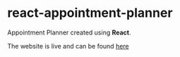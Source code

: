 # react-appointment-planner

Appointment Planner created using **React**.

The website is live and can be found [here](https://fervent-kilby-f5fde9.netlify.app/)
